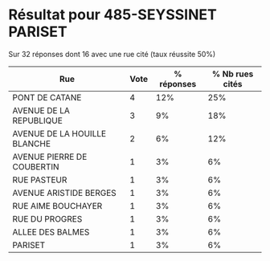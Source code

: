 # Résultat pour 485-SEYSSINET PARISET

Sur 32 réponses dont 16 avec une rue cité (taux réussite 50%)

| Rue | Vote | % réponses | % Nb rues cités|
|-----|------|------------|----------------|
| PONT DE CATANE | 4 | 12% | 25%|
| AVENUE DE LA REPUBLIQUE | 3 | 9% | 18%|
| AVENUE DE LA HOUILLE BLANCHE | 2 | 6% | 12%|
| AVENUE PIERRE DE COUBERTIN | 1 | 3% | 6%|
| RUE PASTEUR | 1 | 3% | 6%|
| AVENUE ARISTIDE BERGES | 1 | 3% | 6%|
| RUE AIME BOUCHAYER | 1 | 3% | 6%|
| RUE DU PROGRES | 1 | 3% | 6%|
| ALLEE DES BALMES | 1 | 3% | 6%|
| PARISET | 1 | 3% | 6%|
